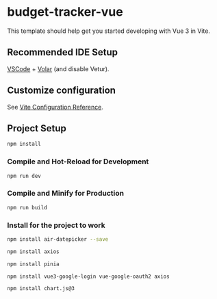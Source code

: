 # budget-tracker-vue

This template should help get you started developing with Vue 3 in Vite.

## Recommended IDE Setup

[VSCode](https://code.visualstudio.com/) + [Volar](https://marketplace.visualstudio.com/items?itemName=Vue.volar) (and disable Vetur).

## Customize configuration

See [Vite Configuration Reference](https://vitejs.dev/config/).

## Project Setup

```sh
npm install
```

### Compile and Hot-Reload for Development

```sh
npm run dev
```

### Compile and Minify for Production

```sh
npm run build
```

### Install for the project to work
```sh
npm install air-datepicker --save
```
```sh
npm install axios
```
```sh
npm install pinia
```
```sh
npm install vue3-google-login vue-google-oauth2 axios
```
```sh
npm install chart.js@3
```